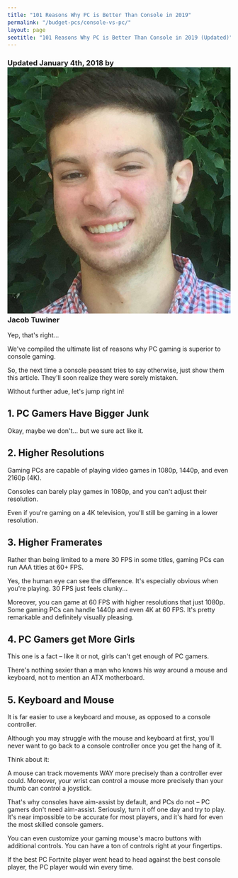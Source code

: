 ```yaml
---
title: "101 Reasons Why PC is Better Than Console in 2019"
permalink: "/budget-pcs/console-vs-pc/"
layout: page
seotitle: "101 Reasons Why PC is Better Than Console in 2019 (Updated)" 
---
```

<h3 class="page-subtitle">
	Updated January 4th, 2018 by 
	<a href="/about/"><img src="/img/profile/close.jpg" class="circle" alt="Headshot"></a>
	Jacob Tuwiner
</h3>
<script src="https://easypc.activehosted.com/f/embed.php?id=1" type="text/javascript" charset="utf-8"></script>

Yep, that's right...

We've compiled the ultimate list of reasons why PC gaming is superior to console gaming. 

So, the next time a console peasant tries to say otherwise, just show them this article. They'll soon realize they were sorely mistaken. 

Without further adue, let's jump right in! 

## 1. PC Gamers Have Bigger Junk 

Okay, maybe we don't... but we sure act like it. 

## 2. Higher Resolutions 

Gaming PCs are capable of playing video games in 1080p, 1440p, and even 2160p (4K). 

Consoles can barely play games in 1080p, and you can't adjust their resolution. 

Even if you're gaming on a 4K television, you'll still be gaming in a lower resolution. 

## 3. Higher Framerates 

Rather than being limited to a mere 30 FPS in some titles, gaming PCs can run AAA titles at 60+ FPS. 

Yes, the human eye can see the difference. It's especially obvious when you're playing. 30 FPS just feels clunky... 

Moreover, you can game at 60 FPS with higher resolutions that just 1080p. Some gaming PCs can handle 1440p and even 4K at 60 FPS. It's pretty remarkable and definitely visually pleasing. 

## 4. PC Gamers get More Girls 

This one is a fact – like it or not, girls can't get enough of PC gamers. 

There's nothing sexier than a man who knows his way around a mouse and keyboard, not to mention an ATX motherboard. 

## 5. Keyboard and Mouse 

It is far easier to use a keyboard and mouse, as opposed to a console controller. 

Although you may struggle with the mouse and keyboard at first, you'll never want to go back to a console controller once you get the hang of it. 

Think about it: 

A mouse can track movements WAY more precisely than a controller ever could. Moreover, your wrist can control a mouse more precisely than your thumb can control a joystick. 

That's why consoles have aim-assist by default, and PCs do not – PC gamers don't need aim-assist. Seriously, turn it off one day and try to play. It's near impossible to be accurate for most players, and it's hard for even the most skilled console gamers. 

You can even customize your gaming mouse's macro buttons with additional controls. You can have a ton of controls right at your fingertips. 

If the best PC Fortnite player went head to head against the best console player, the PC player would win every time. 

## 